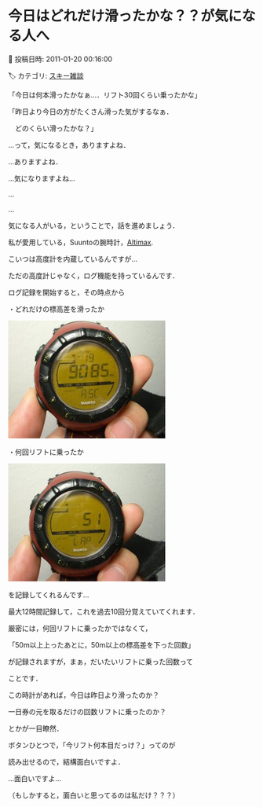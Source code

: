 # 今日はどれだけ滑ったかな？？が気になる人へ

📅 投稿日時: 2011-01-20 00:16:00

🏷️ カテゴリ: [スキー雑談](c1f9d2cb7478308da16419928ea3945e9.md)

「今日は何本滑ったかなぁ…．リフト30回くらい乗ったかな」


「昨日より今日の方がたくさん滑った気がするなぁ．


　どのくらい滑ったかな？」


…って，気になるとき，ありますよね．





…ありますよね．


…気になりますよね…





…


…


気になる人がいる，ということで，話を進めましょう．





私が愛用している，Suuntoの腕時計，[Altimax](http://www.suunto-japan.jp/products/contents/sportscomputer/snowsports/all/SS004787100).





こいつは高度計を内蔵しているんですが…


ただの高度計じゃなく，ログ機能を持っているんです．





ログ記録を開始すると，その時点から


・どれだけの標高差を滑ったか




![df9b5e1c9a9234a1147e8787e4acb5e3.jpg](images/df9b5e1c9a9234a1147e8787e4acb5e3.jpg)




・何回リフトに乗ったか




![791064293c10bf61b057301e905781d6.jpg](images/791064293c10bf61b057301e905781d6.jpg)




を記録してくれるんです…


最大12時間記録して，これを過去10回分覚えていてくれます．





厳密には，何回リフトに乗ったかではなくて，


「50m以上上ったあとに，50m以上の標高差を下った回数」


が記録されますが，まぁ，だいたいリフトに乗った回数って


ことです．





この時計があれば，今日は昨日より滑ったのか？


一日券の元を取るだけの回数リフトに乗ったのか？


とかが一目瞭然．





ボタンひとつで，「今リフト何本目だっけ？」ってのが


読み出せるので，結構面白いですよ．





…面白いですよ…


（もしかすると，面白いと思ってるのは私だけ？？？）

